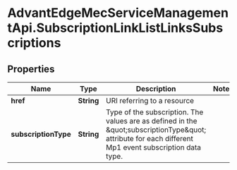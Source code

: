 # AdvantEdgeMecServiceManagementApi.SubscriptionLinkListLinksSubscriptions

## Properties
Name | Type | Description | Notes
------------ | ------------- | ------------- | -------------
**href** | **String** | URI referring to a resource | 
**subscriptionType** | **String** | Type of the subscription. The values are as defined in the \&quot;subscriptionType\&quot; attribute for each different Mp1 event subscription data type. | 


